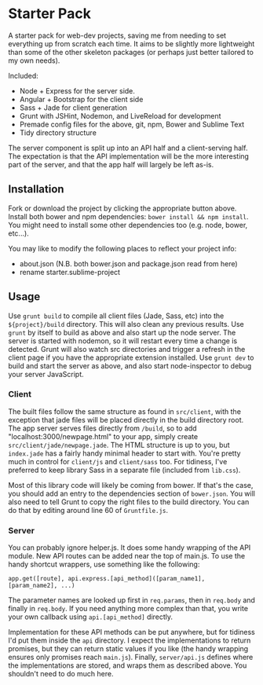 # Starter Pack

A starter pack for web-dev projects, saving me from needing to set everything up from scratch each time. It aims to be slightly more lightweight than some of the other skeleton packages (or perhaps just better tailored to my own needs).

Included:

- Node + Express for the server side.
- Angular + Bootstrap for the client side
- Sass + Jade for client generation
- Grunt with JSHint, Nodemon, and LiveReload for development
- Premade config files for the above, git, npm, Bower and Sublime Text
- Tidy directory structure

The server component is split up into an API half and a client-serving half. The expectation is that the API implementation will be the more interesting part of the server, and that the app half will largely be left as-is.

## Installation

Fork or download the project by clicking the appropriate button above. Install both bower and npm dependencies: `bower install && npm install`. You might need to install some other dependencies too (e.g. node, bower, etc...).

You may like to modify the following places to reflect your project info:

- about.json (N.B. both bower.json and package.json read from here)
- rename starter.sublime-project

## Usage

Use `grunt build` to compile all client files (Jade, Sass, etc) into the `${project}/build` directory. This will also clean any previous results.
Use `grunt` by itself to build as above and also start up the node server. The server is started with nodemon, so it will restart every time a change is detected. Grunt will also watch src directories and trigger a refresh in the client page if you have the appropriate extension installed.
Use `grunt dev` to build and start the server as above, and also start node-inspector to debug your server JavaScript.

### Client
The built files follow the same structure as found in `src/client`, with the exception that jade files will be placed directly in the build directory root. The app server serves files directly from `/build`, so to add "localhost:3000/newpage.html" to your app, simply create `src/client/jade/newpage.jade`. The HTML structure is up to you, but `index.jade` has a fairly handy minimal header to start with. You're pretty much in control for `client/js` and `client/sass` too. For tidiness, I've preferred to keep library Sass in a separate file (included from `lib.css`).

Most of this library code will likely be coming from bower. If that's the case, you should add an entry to the dependencies section of `bower.json`. You will also need to tell Grunt to copy the right files to the build directory. You can do that by editing around line 60 of `Gruntfile.js`.

### Server
You can probably ignore helper.js. It does some handy wrapping of the API module. New API routes can be added near the top of main.js. To use the handy shortcut wrappers, use something like the following: 
    
    app.get([route], api.express.[api_method]([param_name1], [param_name2], ...)
The parameter names are looked up first in `req.params`, then in `req.body` and finally in `req.body`. If you need anything more complex than that, you write your own callback using `api.[api_method]` directly.
    
Implementation for these API methods can be put anywhere, but for tidiness I'd put them inside the `api` directory. I expect the implementations to return promises, but they can return static values if you like (the handy wrapping ensures only promises reach `main.js`). Finally, `server/api.js` defines where the implementations are stored, and wraps them as described above. You shouldn't need to do much here.